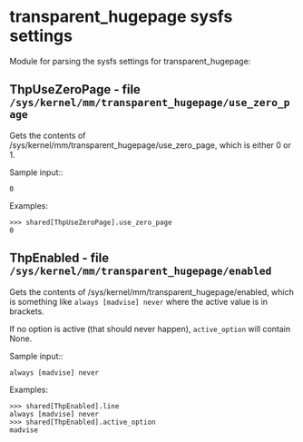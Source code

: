 transparent_hugepage sysfs settings
===================================

Module for parsing the sysfs settings for transparent_hugepage:

ThpUseZeroPage - file ``/sys/kernel/mm/transparent_hugepage/use_zero_page``
---------------------------------------------------------------------------

Gets the contents of /sys/kernel/mm/transparent_hugepage/use_zero_page, which is either 0 or 1.

Sample input::

    0

Examples:

    >>> shared[ThpUseZeroPage].use_zero_page
    0


ThpEnabled - file ``/sys/kernel/mm/transparent_hugepage/enabled``
-----------------------------------------------------------------

Gets the contents of  /sys/kernel/mm/transparent_hugepage/enabled, which is something like
`always [madvise] never` where the active value is in brackets.

If no option is active (that should never happen), `active_option` will contain None.

Sample input::

    always [madvise] never

Examples:

    >>> shared[ThpEnabled].line
    always [madvise] never
    >>> shared[ThpEnabled].active_option
    madvise